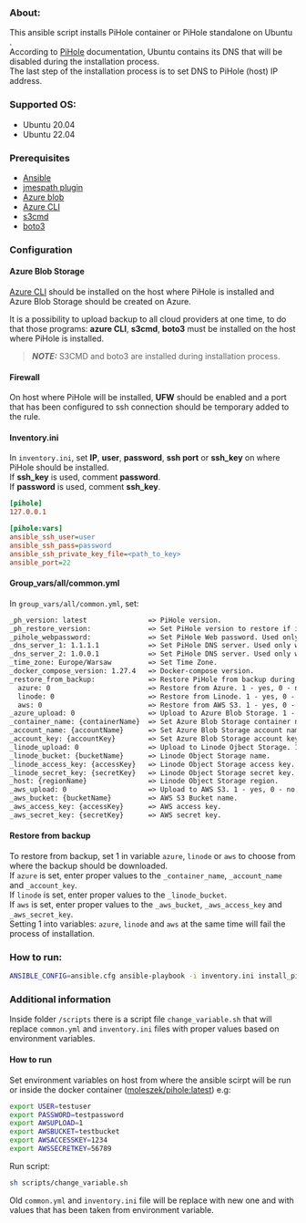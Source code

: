 ### About:
This ansible script installs PiHole container or PiHole standalone on Ubuntu .<br/>
According to [PiHole](https://github.com/pi-hole/docker-pi-hole) documentation, Ubuntu contains its DNS that will be disabled during the installation process.<br/>
The last step of the installation process is to set DNS to PiHole (host) IP address.

### Supported OS:
* Ubuntu 20.04
* Ubuntu 22.04

### Prerequisites
* [Ansible](https://docs.ansible.com/ansible/latest/index.html)
* [jmespath plugin](https://pypi.org/project/jmespath/)
* [Azure blob](https://docs.microsoft.com/en-us/cli/azure/storage/blob?view=azure-cli-latest#az_storage_blob_upload)
* [Azure CLI](https://docs.microsoft.com/en-us/cli/azure/)
* [s3cmd](https://www.linode.com/docs/guides/how-to-use-object-storage/#s3cmd)
* [boto3](https://boto3.amazonaws.com/v1/documentation/api/latest/index.html)

### Configuration

#### Azure Blob Storage
[Azure CLI](https://docs.microsoft.com/en-us/cli/azure/install-azure-cli) should be installed on the host where PiHole is installed and Azure Blob Storage should be created on Azure.

It is a possibility to upload backup to all cloud providers at one time, to do that those programs: **azure CLI**, **s3cmd**, **boto3** must be installed on the host where PiHole is installed.

> **_NOTE:_** S3CMD and boto3 are installed during installation process.

#### Firewall
On host where PiHole will be installed, **UFW** should be enabled and a port that has been configured to ssh connection should be temporary added to the rule.

#### Inventory.ini
In `inventory.ini`, set **IP**, **user**, **password**, **ssh port** or **ssh_key** on where PiHole should be installed.</br>
If **ssh_key** is used, comment **password**.</br>
If **password** is used, comment **ssh_key**.</br>
```ini
[pihole]
127.0.0.1

[pihole:vars]
ansible_ssh_user=user
ansible_ssh_pass=password
ansible_ssh_private_key_file=<path_to_key>
ansible_port=22
```

#### Group_vars/all/common.yml
In `group_vars/all/common.yml`, set:

```txt
_ph_version: latest               => PiHole version.
_ph_restore_version:              => Set PiHole version to restore if installation failed during brownfield. Used only when PiHole is installed using Docker.
_pihole_webpassword:              => Set PiHole Web password. Used only when PiHole is installed as standalone.
_dns_server_1: 1.1.1.1            => Set PiHole DNS server. Used only when PiHole is installed as standalone.
_dns_server_2: 1.0.0.1            => Set PiHole DNS server. Used only when PiHole is installed as standalone.
_time_zone: Europe/Warsaw         => Set Time Zone.
_docker_compose_version: 1.27.4   => Docker-compose version.
_restore_from_backup:             => Restore PiHole from backup during greenfield installation.
  azure: 0                        => Restore from Azure. 1 - yes, 0 - no.
  linode: 0                       => Restore from Linode. 1 - yes, 0 - no.
  aws: 0                          => Restore from AWS S3. 1 - yes, 0 - no.
_azure_upload: 0                  => Upload to Azure Blob Storage. 1 - yes, 0 - no.
_container_name: {containerName}  => Set Azure Blob Storage container name.
_account_name: {accountName}      => Set Azure Blob Storage account name.
_account_key: {accountKey}        => Set Azure Blob Storage account key.
_linode_upload: 0                 => Upload to Linode Ojbect Storage. 1 - yes, 0 - no.
_linode_bucket: {bucketName}      => Linode Object Storage name.
_linode_access_key: {accessKey}   => Linode Object Storage access key.
_linode_secret_key: {secretKey}   => Linode Object Storage secret key.
_host: {regionName}               => Linode Object Storage region.
_aws_upload: 0                    => Upload to AWS S3. 1 - yes, 0 - no.
_aws_bucket: {bucketName}         => AWS S3 Bucket name.
_aws_access_key: {accessKey}      => AWS access key.
_aws_secret_key: {secretKey}      => AWS secret key.
```

#### Restore from backup
To restore from backup, set 1 in variable `azure`, `linode` or `aws` to choose from where the backup should be downloaded.</br>
If `azure` is set, enter proper values to the `_container_name`, `_account_name` and `_account_key`.</br>
If `linode` is set, enter proper values to the `_linode_bucket`.</br>
If `aws` is set, enter proper values to the `_aws_bucket`, `_aws_access_key` and `_aws_secret_key`.</br>
Setting 1 into variables: `azure`, `linode` and `aws` at the same time will fail the process of installation. 

### How to run:

```bash
ANSIBLE_CONFIG=ansible.cfg ansible-playbook -i inventory.ini install_pihole.yml -e deployment=greenfield/brownfield -e installation_type=standalone/docker --ask-become-pass -vv
```

### Additional information
Inside folder ``/scripts`` there is a script file ``change_variable.sh`` that will replace ``common.yml`` and ``inventory.ini`` files with proper values based on environment variables.

#### How to run

Set environment variables on host from where the ansible scirpt will be run or inside the docker container ([moleszek/pihole:latest](https://hub.docker.com/r/moleszek/pihole)) e.g:

```bash
export USER=testuser
export PASSWORD=testpassword
export AWSUPLOAD=1
export AWSBUCKET=testbucket
export AWSACCESSKEY=1234
export AWSSECRETKEY=56789
```

Run script:

```bash
sh scripts/change_variable.sh
```

Old ``common.yml`` and ``inventory.ini`` file will be replace with new one and with values that has been taken from environment variable.
